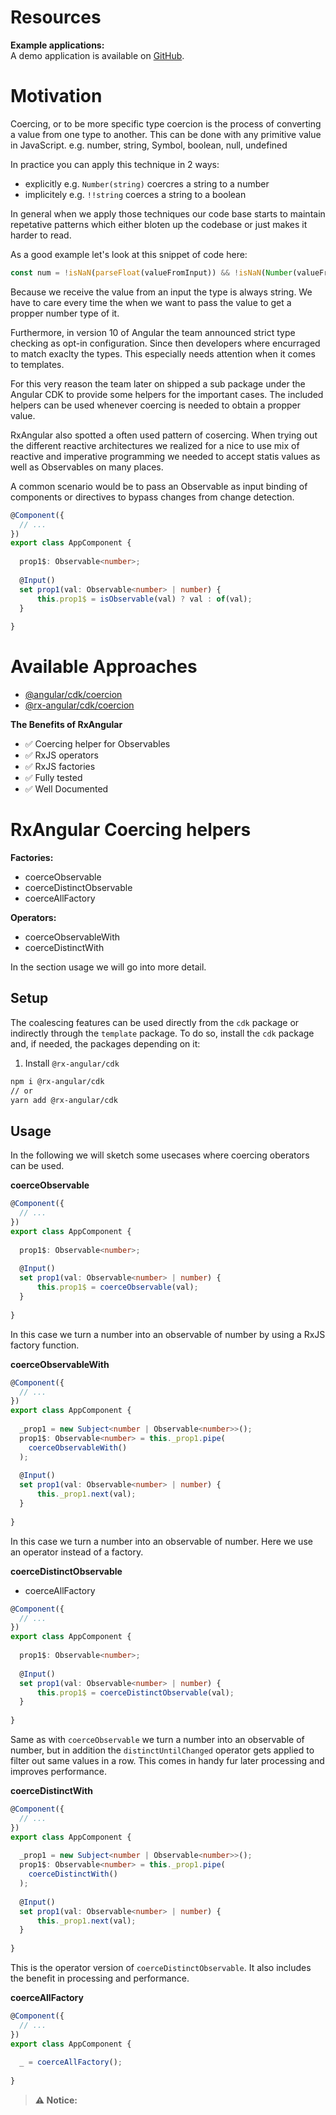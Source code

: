 # Resources

**Example applications:**  
A demo application is available on [GitHub](https://github.com/BioPhoton/rx-angular-cdk-coercing).

# Motivation

Coercing, or to be more specific type coercion is the process of converting a value from one type to another. 
This can be done with any primitive value in JavaScript. e.g. number, string, Symbol, boolean, null, undefined

In practice you can apply this technique in 2 ways:
- explicitly e.g. `Number(string)` coercres a string to a number
- implicitely e.g. `!!string` coerces a string to a boolean

In general when we apply those techniques our code base starts to maintain repetative patterns which either bloten up the codebase or just makes it harder to read.

As a good example let's look at this snippet of code here:

```typescript
const num = !isNaN(parseFloat(valueFromInput)) && !isNaN(Number(valueFromInput));
```

Because we receive the value from an input the type is always string. We have to care every time the when we want to pass the value to get a propper number type of it.

Furthermore, in version 10 of Angular the team announced strict type checking as opt-in configuration. 
Since then developers where encurraged to match exaclty the types. This especially needs attention when it comes to templates.

For this very reason the team later on shipped a sub package under the Angular CDK to provide some helpers for the important cases.
The included helpers can be used whenever coercing is needed to obtain a propper value.

RxAngular also spotted a often used pattern of cosercing. 
When trying out the different reactive architectures we realized for a nice to use mix of reactive and imperative programming we needed to accept statis values as well as Observables on many places.

A common scenario would be to pass an Observable as input binding of components or directives to bypass changes from change detection.

```typescript
@Component({
  // ...
})
export class AppComponent {
  
  prop1$: Observable<number>;
  
  @Input()
  set prop1(val: Observable<number> | number) {
      this.prop1$ = isObservable(val) ? val : of(val);
  }
  
}
```

# Available Approaches

- [@angular/cdk/coercion](https://www.npmjs.com/package/@angular/cdk)
- [@rx-angular/cdk/coercion](https://www.npmjs.com/package/@rx-angular/cdk)

**The Benefits of RxAngular**

- ✅ Coercing helper for Observables
- ✅ RxJS operators 
- ✅ RxJS factories
- ✅ Fully tested 
- ✅ Well Documented


# RxAngular Coercing helpers

**Factories:**
- coerceObservable
- coerceDistinctObservable
- coerceAllFactory

**Operators:**
- coerceObservableWith
- coerceDistinctWith

In the section usage we will go into more detail.

## Setup

The coalescing features can be used directly from the `cdk` package or indirectly through the `template` package.
To do so, install the `cdk` package and, if needed, the packages depending on it:

1. Install `@rx-angular/cdk`

```bash
npm i @rx-angular/cdk
// or
yarn add @rx-angular/cdk
```

## Usage

In the following we will sketch some usecases where coercing oberators can be used.


**coerceObservable**

```typescript
@Component({
  // ...
})
export class AppComponent {
  
  prop1$: Observable<number>;
  
  @Input()
  set prop1(val: Observable<number> | number) {
      this.prop1$ = coerceObservable(val);
  }
  
}
```

In this case we turn a number into an observable of number by using a RxJS factory function.


**coerceObservableWith**

```typescript
@Component({
  // ...
})
export class AppComponent {
  
  _prop1 = new Subject<number | Observable<number>>();
  prop1$: Observable<number> = this._prop1.pipe(
    coerceObservableWith()
  ); 
 
  @Input()
  set prop1(val: Observable<number> | number) {
      this._prop1.next(val);
  }
  
}
```


In this case we turn a number into an observable of number. Here we use an operator instead of a factory.


**coerceDistinctObservable**

- coerceAllFactory

```typescript
@Component({
  // ...
})
export class AppComponent {
  
  prop1$: Observable<number>;
  
  @Input()
  set prop1(val: Observable<number> | number) {
      this.prop1$ = coerceDistinctObservable(val);
  }
  
}
```

Same as with `coerceObservable` we turn a number into an observable of number, but in addition the `distinctUntilChanged` operator gets applied to filter out same values in a row.
This comes in handy fur later processing and improves performance.



**coerceDistinctWith**

```typescript
@Component({
  // ...
})
export class AppComponent {
  
  _prop1 = new Subject<number | Observable<number>>();
  prop1$: Observable<number> = this._prop1.pipe(
    coerceDistinctWith()
  ); 
 
  @Input()
  set prop1(val: Observable<number> | number) {
      this._prop1.next(val);
  }
  
}
```

This is the operator version of `coerceDistinctObservable`. It also includes the benefit in processing and performance.

**coerceAllFactory**

```typescript
@Component({
  // ...
})
export class AppComponent {
  
  _ = coerceAllFactory();
  
}
```



> **⚠ Notice:**  
> 
